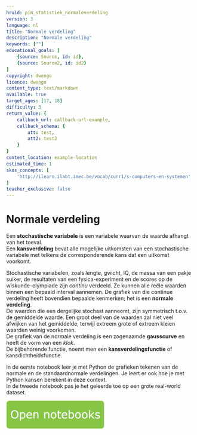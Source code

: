 ```yaml
---
hruid: pim_statistiek_normaleverdeling
version: 3
language: nl
title: "Normale verdeling"
description: "Normale verdeling"
keywords: [""]
educational_goals: [
    {source: Source, id: id}, 
    {source: Source2, id: id2}
]
copyright: dwengo
licence: dwengo
content_type: text/markdown
available: true
target_ages: [17, 18]
difficulty: 3
return_value: {
    callback_url: callback-url-example,
    callback_schema: {
        att: test,
        att2: test2
    }
}
content_location: example-location
estimated_time: 1
skos_concepts: [
    'http://ilearn.ilabt.imec.be/vocab/curr1/s-computers-en-systemen'
]
teacher_exclusive: false
---
```


# Normale verdeling

Een **stochastische variabele** is een variabele waarvan de waarde afhangt van het toeval.<br>
Een **kansverdeling** bevat alle mogelijke uitkomsten van een stochastische variabele met telkens de corresponderende kans dat een uitkomst voorkomt. 

Stochastische variabelen, zoals lengte, gwicht, IQ, de massa van een pakje suiker, de resultaten van een fysica-experiment en de scores op de wiskunde-olympiade zijn *continu* verdeeld. Ze kunnen alle reële waarden binnen een bepaald interval aannemen. De grafiek van die continue verdeling heeft bovendien bepaalde kenmerken; het is een **normale verdeling**.<br>
De waarden die een dergelijke stochast aanneemt, zijn symmetrisch t.o.v. de gemiddelde waarde. Een groot deel van de waarden zal niet veel afwijken van het gemiddelde, terwijl extreem grote of extreem kleien waarden weinig voorkomen.<br> 
De grafiek van de normale verdeling is een zogenaamde **gausscurve** en heeft de vorm van een *klok*.<br>
De bijbehorende functie, noemt men een **kansverdelingsfunctie** of kansdichtheidsfunctie.

In de eerste notebook leer je met Python de grafieken tekenen van de normale en de standaardnormale verdelingen. Je leert er ook hoe je met Python kansen berekent in deze context.<br>
In de tweede notebook pas je het geleerde toe op een grote real-world dataset.

[![](embed/Knop.png "Knop")](https://kiks.ilabt.imec.be/jupyterhub/?id=0380 "Notebook Normale verdeling")

